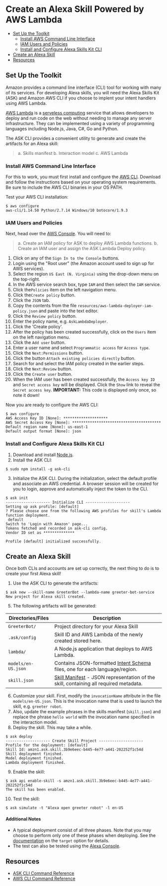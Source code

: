 # Create an Alexa Skill Powered by AWS Lambda

<!-- TOC -->
- [Set Up the Toolkit](#set-up-the-toolkit)
    - [Install AWS Command Line Interface](#install-aws-command-line-interface)
    - [IAM Users and Policies](#iam-users-and-policies)
    - [Install and Configure Alexa Skills Kit CLI](#install-and-configure-alexa-skills-kit-cli)
- [Create an Alexa Skill](#create-an-alexa-skill)
- [Resources](#resources)
<!-- /TOC -->

## Set Up the Toolkit

Amazon provides a command line interface (CLI) tool for working with many of its services. For developing Alexa skills, you will need the Alexa Skills Kit (ASK) and Amazon AWS CLI if you choose to implent your intent handlers using AWS Lambda.

[AWS Lambda](https://aws.amazon.com/lambda/) is a [serveless computing](https://en.wikipedia.org/wiki/Serverless_computing) service that allows developers to deploy and run code on the web without needing to manage any server infrastructure. They can be implemented using a variety of programming languages including Node.js, Java, C#, Go and Python.

The ASK CLI provides a convenient utility to generate and create the artifacts for an Alexa skill:
> a. Skills manifest
> b. Interaction model
> c. AWS Lambda

### Install AWS Command Line Interface

For this to work, you must first install and configure the [AWS CLI](https://aws.amazon.com/cli/). Download and follow the instructions based on your operating system requirements. Be sure to include the AWS CLI binaries in your OS PATH.

Test your AWS CLI installation:
```
$ aws configure
aws-cli/1.14.50 Python/2.7.14 Windows/10 botocore/1.9.3
```

### IAM Users and Policies

Next, head over the [AWS Console](https://aws.amazon.com/console/). You will need to:
> a. Create an IAM policy for ASK to deploy AWS Lambda functions.
> b. Create an IAM user and assign the ASK Lambda Deploy policy.

1. Click on any of the `Sign In to the Console` buttons.
2. Login using the "Root user" (the Amazon account used to sign up for AWS services).
3. Select the region `US East (N. Virginia)` using the drop-down menu on the top-right.
4. In the AWS service search box, type `IAM` and then select the `IAM` service.
5. Click the`Policies` item on the left navigation menu.
6. Click the`Create policy` button.
7. Click the `JSON` tab.
8. Copy the contents from the file `resources/aws-lambda-deployer-iam-policy.json` and paste into the text editor.
9. Click the `Review policy` button.
10. Enter the policy name, e.g. `AskLambdaDeployer`.
11. Click the 'Create policy'.
12. After the policy has been created successfully, click on the `Users` item on the left navigation menu.
13. Click the `Add user` button.
14. Enter a user name and select `Programmatic access` for `Access type`.
15. Click the `Next:Permissions` button.
16. Click the button `Attach existing policies directly` button.
17. Search for and select the IAM policy created in the earlier steps.
18. Click the `Next:Review` button.
19. Click the `Create user` button.
20. When the IAM user has been created successfully, the `Access key ID` and `Secret access key` will be displayed. Click the `Show` link to reveal the `Secret access key`. **IMPORTANT:** This code is displayed only once, so note it down!

Now you are ready to configure the AWS CLI:
```
$ aws configure
AWS Access Key ID [None]: ********************
AWS Secret Access Key [None]: ****************************************
Default region name [None]: us-east-1
Default output format [None]: json
```

### Install and Configure Alexa Skills Kit CLI
1. Download and install [Node.js](https://nodejs.org).
2. Install the ASK CLI:
```
$ sudo npm install -g ask-cli
```
3. Initialize the ASK CLI. During the initialization, select the default profile and associate an AWS credential. A browser session will be created for you to login, approve and automatically inject the token to the CLI.
```
$ ask init
-------------------- Initialize CLI --------------------
Setting up ask profile: [default]
? Please choose one from the following AWS profiles for skill's Lambda function deployment.
 default
Switch to 'Login with Amazon' page...
Tokens fetched and recorded in ask-cli config.
Vendor ID set as **************

Profile [default] initialized successfully.
```

## Create an Alexa Skill
Once both CLIs and accounts are set up correctly, the next thing to do is to create your first Alexa skill!
1. Use the ASK CLI to generate the artifacts:
```
$ ask new --skill-name GreeterBot --lambda-name greeter-bot-service
New project for Alexa skill created.
```
5. The following artifacts will be generated:

| Directories/Files | Description |
| - | - |
| `GreeterBot/` | Project directory for your Alexa Skill |
| `.ask/config` | Skill ID and AWS Lambda of the newly created stored here. |
| `lambda/` | A Node.js application that deploys to AWS Lambda. |
| `models/en-US.json` | Contains JSON-formatted [Intent Schema](https://developer.amazon.com/docs/custom-skills/define-the-interaction-model-in-json-and-text.html#h2_intents) files, one for each language/region. |
| `skill.json` | [Skill Manifest](https://developer.amazon.com/docs/smapi/skill-manifest.html) - JSON representation of the skill, containing all required metadata. |

6. Customize your skill. First, modify the `invocationName` attribute in the file `models/en-US.json`. This is the invocation name that is used to launch the skill, e.g. `greeter robot`.
7. Also, update the example phrases in the skills manifest (`skill.json`) and replace the phrase `hello world` with the invocation name specified in the interaction model.
8. Deploy the skill. This may take a while.
```
$ ask deploy
-------------------- Create Skill Project --------------------
Profile for the deployment: [default]
Skill Id: amzn1.ask.skill.3b9e6eec-b445-4e77-a441-202252f1c54d
Skill deployment finished.
Model deployment finished.
Lambda deployment finished.
```
9. Enable the skill:
```
$ ask api enable-skill -s amzn1.ask.skill.3b9e6eec-b445-4e77-a441-202252f1c54d
The skill has been enabled.
```
10. Test the skill:
```
$ ask simulate -t "Alexa open greeter robot" -l en-US
```

#### Additional Notes
* A typical deployment consist of all three phases. Note that you may choose to perform only one of these phases when deploying. See the [documentation](https://developer.amazon.com/docs/smapi/ask-cli-command-reference.html#deploy-command) on the `target` option for details.
* The test can also be tested using the [Alexa Console](https://developer.amazon.com/alexa/console/ask).


## Resources

* [ASK CLI Command Reference](https://developer.amazon.com/docs/smapi/ask-cli-command-reference.html)
* [AWS CLI Command Reference](https://docs.aws.amazon.com/cli/latest/reference/)